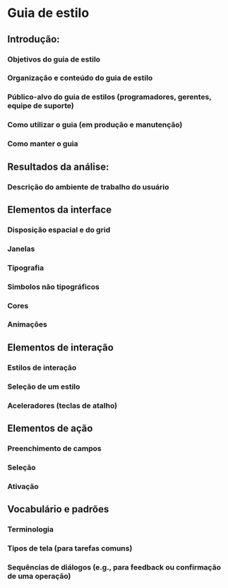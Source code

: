 # Guia de estilo

## Introdução:
### Objetivos do guia de estilo
### Organização e conteúdo do guia de estilo 
### Público-alvo do guia de estilos (programadores, gerentes, equipe de suporte) 
### Como utilizar o guia (em produção e manutenção) 
### Como manter o guia
## Resultados da análise:
### Descrição do ambiente de trabalho do usuário
## Elementos da interface
### Disposição espacial e do grid
### Janelas
### Tipografia
### Simbolos não tipográficos
### Cores
### Animações 
## Elementos de interação 
### Estilos de interação 
### Seleção de um estilo 
### Aceleradores (teclas de atalho) 
## Elementos de ação 
### Preenchimento de campos 
### Seleção
### Ativação 
## Vocabulário e padrões 
### Terminologia 
### Tipos de tela (para tarefas comuns) 
### Sequências de diálogos (e.g., para feedback ou confirmação de uma operação)
